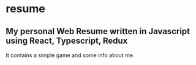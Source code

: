 # resume

## My personal Web Resume written in Javascript using React, Typescript, Redux 

It contains a simple game and some info about me.

